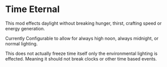 # Time Eternal
This mod effects daylight without breaking hunger, thirst, crafting speed or energy generation.

Currently Configurable to allow for always high noon, always midnight, or normal lighting.

This does not actually freeze time itself only the environmental lighting is effected. Meaning it should not break clocks or other time based events.